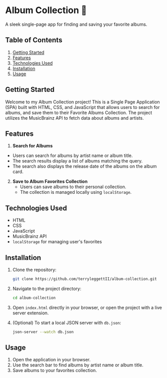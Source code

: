 # Album Collection 🎵
A sleek single-page app for finding and saving your favorite albums.


## Table of Contents
1. [Getting Started](#getting-started)
2. [Features](#features)
3. [Technologies Used](#technologies-used)
4. [Installation](#installation)
5. [Usage](#usage)

## Getting Started
Welcome to my Album Collection project! This is a Single Page Application (SPA) built with HTML, CSS, and JavaScript that allows users to search for albums, and save them to their Favorite Albums Collection. The project utilizes the MusicBrainz API to fetch data about albums and artists.

## Features

 1. **Search for Albums**
   - Users can search for albums by artist name or album title.
   - The search results display a list of albums matching the query.
   - The search also displays the release date of the albums on the album card.

2. **Save to Album Favorites Collection**
   - Users can save albums to their personal collection.
   - The collection is managed locally using `localStorage`.

## Technologies Used
- HTML
- CSS
- JavaScript
- MusicBrainz API
- `localStorage` for managing user's favorites

## Installation
1. Clone the repository:
    ```sh
    git clone https://github.com/terryleggettII/album-collection.git
    ```
2. Navigate to the project directory:
    ```sh
    cd album-collection
    ```
3. Open `index.html` directly in your browser, or open the project with a live server extension.

4. (Optional) To start a local JSON server with `db.json`:
    ```sh
    json-server --watch db.json
    ```


## Usage
1. Open the application in your browser.
2. Use the search bar to find albums by artist name or album title.
4. Save albums to your favorites collection.
